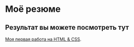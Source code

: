 # Моё резюме

## Результат вы можете посмотреть тут
[Моя первая работа на HTML & CSS](https://svyatreen.github.io/resume/).
